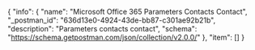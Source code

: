 {
  "info": {
    "name": "Microsoft Office 365 Parameters Contacts Contact",
    "_postman_id": "636d13e0-4924-43de-bb87-c301ae92b21b",
    "description": "Parameters contacts contact",
    "schema": "https://schema.getpostman.com/json/collection/v2.0.0/"
  },
  "item": []
}